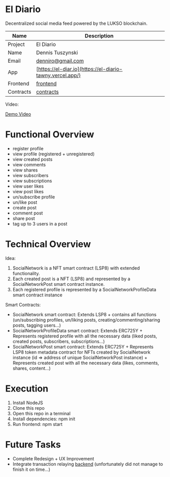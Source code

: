 # El Diario
Decentralized social media feed powered by the LUKSO blockchain.

| Name | Description |
| ---- | ----------- |
| Project | El Diario |
| Name | Dennis Tuszynski |
| Email | denniro@gmail.com |
| App | [https://el-diar.io](https://el-diario-tawny.vercel.app/) |
| Frontend | [frontend](https://github.com/Tuszy/eldiario/tree/main/frontend) |
| Contracts | [contracts](https://github.com/Tuszy/eldiario/tree/main/smart-contract) |

Video:

[Demo Video](https://vimeo.com/745026419)
# Functional Overview

- register profile
- view profile (registered + unregistered)
- view created posts
- view comments
- view shares
- view subscribers
- view subscriptions
- view user likes
- view post likes
- un/subscribe profile
- un/like post
- create post
- comment post
- share post
- tag up to 3 users in a post

# Technical Overview
Idea:
1. SocialNetwork is a NFT smart contract (LSP8) with extended functionality.
2. Each created post is a NFT (LSP8) and represented by a SocialNetworkPost smart contract instance.
3. Each registered profile is represented by a SocialNetworkProfileData smart contract instance


Smart Contracts:

- SocialNetwork smart contract: Extends LSP8 + contains all functions (un/subscribing profiles, un/liking posts, creating/commenting/sharing posts, tagging users...)
- SocialNetworkProfileData smart contract: Extends ERC725Y + Represents registered profile with all the necessary data (liked posts, created posts, subscribers, subscriptions...)
- SocialNetworkPost smart contract: Extends ERC725Y + Represents LSP8 token metadata contract for NFTs created by SocialNetwork instance (id => address of unique SocialNetworkPost instance) + Represents created post with all the necessary data (likes, comments, shares, content...) 
# Execution
1. Install NodeJS
2. Clone this repo
3. Open this repo in a terminal
4. Install dependencies: npm init
5. Run frontend: npm start
# Future Tasks

- Complete Redesign + UX Improvement
- Integrate transaction relaying [backend](https://github.com/Tuszy/eldiario/tree/main/backend) (unfortunately did not manage to finish it on time...)
